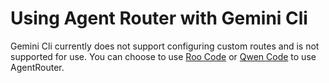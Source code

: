# Using Agent Router with Gemini Cli

Gemini Cli currently does not support configuring custom routes and is not supported for use. You can choose to use [Roo Code](/en/roocode) or [Qwen Code](/en/qwencode) to use AgentRouter.
